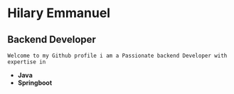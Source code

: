 #  Hilary Emmanuel

##  Backend Developer
    Welcome to my Github profile i am a Passionate backend Developer with expertise in 
   - **Java**
   - **Springboot**
